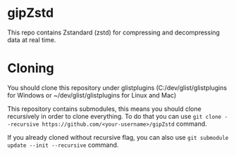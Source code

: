 # gipZstd

This repo contains Zstandard (zstd) for compressing and decompressing data at real time.

# Cloning

You should clone this repository under glistplugins (C:/dev/glist/glistplugins for Windows or ~/dev/glist/glistplugins for Linux and Mac)

This repository contains submodules, this means you should clone recursively in order to clone everything. To do that you can use `git clone --recursive https://github.com/<your-username>/gipZstd` command.

If you already cloned without recursive flag, you can also use `git submodule update --init --recursive` command.

